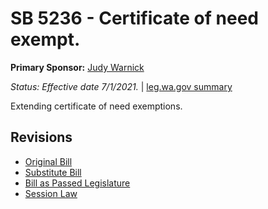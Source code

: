 # SB 5236 - Certificate of need exempt.
**Primary Sponsor:** [Judy Warnick](/person/leg/judith.warnick.md)

*Status: Effective date 7/1/2021.* | [leg.wa.gov summary](https://app.leg.wa.gov/billsummary?BillNumber=5236&Year=2021)

Extending certificate of need exemptions.

## Revisions
* [Original Bill](1/)
* [Substitute Bill](S/)
* [Bill as Passed Legislature](S.PL/)
* [Session Law](S.SL/)